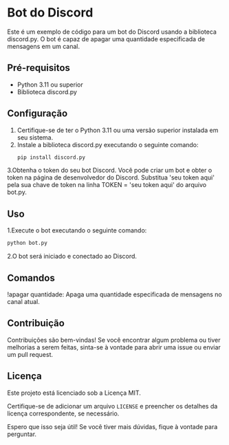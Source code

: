 # Bot do Discord

Este é um exemplo de código para um bot do Discord usando a biblioteca discord.py. O bot é capaz de apagar uma quantidade especificada de mensagens em um canal.

## Pré-requisitos
- Python 3.11 ou superior
- Biblioteca discord.py

## Configuração
1. Certifique-se de ter o Python 3.11 ou uma versão superior instalada em seu sistema.
2. Instale a biblioteca discord.py executando o seguinte comando:
   ```bash
   pip install discord.py
   ```
3.Obtenha o token do seu bot Discord. Você pode criar um bot e obter o token na página de desenvolvedor do Discord.
Substitua 'seu token aqui' pela sua chave de token na linha TOKEN = 'seu token aqui' do arquivo bot.py.

## Uso
1.Execute o bot executando o seguinte comando:
   ```bash
   python bot.py
   ```
2.O bot será iniciado e conectado ao Discord.

## Comandos
!apagar quantidade: Apaga uma quantidade especificada de mensagens no canal atual.

## Contribuição
Contribuições são bem-vindas! Se você encontrar algum problema ou tiver melhorias a serem feitas, sinta-se à vontade para abrir uma issue ou enviar um pull request.

## Licença
Este projeto está licenciado sob a Licença MIT.

Certifique-se de adicionar um arquivo `LICENSE` e preencher os detalhes da licença correspondente, se necessário.

Espero que isso seja útil! Se você tiver mais dúvidas, fique à vontade para perguntar.


